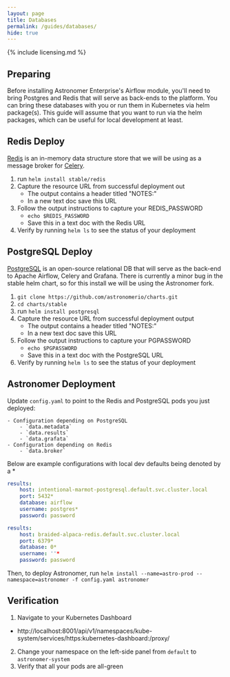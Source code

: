 ```yaml
---
layout: page
title: Databases
permalink: /guides/databases/
hide: true
---
```


{% include licensing.md %}

## Preparing

Before installing Astronomer Enterprise's Airflow module,
you'll need to bring Postgres and Redis that will serve as back-ends
to the platform. You can bring these databases with you or run them
in Kubernetes via helm package(s). This guide will assume
that you want to run via the helm packages, which can be useful for local
development at least.

## Redis Deploy
[Redis][8] is an in-memory data structure store that we will be using as a message broker for [Celery][3].

1. run `helm install stable/redis`
2. Capture the resource URL from successful deployment out
    - The output contains a header titled "NOTES:"
    - In a new text doc save this URL
3. Follow the output instructions to capture your REDIS_PASSWORD
    - `echo $REDIS_PASSWORD`
    - Save this in a text doc with the Redis URL
4. Verify by running `helm ls` to see the status of your deployment

## PostgreSQL Deploy
[PostgreSQL][9] is an open-source relational DB that will serve as the back-end to Apache Airflow, Celery and Grafana. There is currently a minor bug in the stable helm chart, so for this install we will be using the Astronomer fork.

1. `git clone https://github.com/astronomerio/charts.git`
2. `cd charts/stable`
3. run `helm install postgresql`
4. Capture the resource URL from successful deployment output
    - The output contains a header titled "NOTES:"
    - In a new text doc save this URL
5. Follow the output instructions to capture your PGPASSWORD
    - `echo $PGPASSWORD`
    - Save this in a text doc with the PostgreSQL URL
6. Verify by running `helm ls` to see the status of your deployment

## Astronomer Deployment

Update `config.yaml` to point to the Redis and
PostgreSQL pods you just deployed:

    - Configuration depending on PostgreSQL
        - `data.metadata`
        - `data.results`
        - `data.grafata`
    - Configuration depending on Redis
        - `data.broker`

Below are example configurations with local dev defaults being denoted by a *
```yaml
results:
    host: intentional-marmot-postgresql.default.svc.cluster.local
    port: 5432*
    database: airflow
    username: postgres*
    password: password
```

```yaml
results:
    host: braided-alpaca-redis.default.svc.cluster.local
    port: 6379*
    database: 0*
    username: ''*
    password: password
```

Then, to deploy Astronomer, run
`helm install --name=astro-prod --namespace=astronomer -f config.yaml astronomer`

## Verification

1. Navigate to your Kubernetes Dashboard
  - http://localhost:8001/api/v1/namespaces/kube-system/services/https:kubernetes-dashboard:/proxy/
2. Change your namespace on the left-side panel from `default` to `astronomer-system`
3. Verify that all your pods are all-green

[1]: /create-local-k8-dev.md                                            "Kubernetes On Docker Installation Guide"
[2]: https://airflow.apache.org/                                        "Apache Airflow"
[3]: http://www.celeryproject.org/                                      "Celery: Distributed Task Queue"
[4]: http://flower.readthedocs.io/en/latest/                            "Flower: A Celery Monitoring Tool"
[5]: https://grafana.com/                                               "Grafana Monitoring"
[6]: https://prometheus.io/                                             "Prometheus Time Series Monitoring"
[7]: https://kubernetes.io/docs/concepts/services-networking/ingress/   "Ingress: DNS"
[8]: https://redis.io/                                                  "Redis Homepage"
[9]: https://www.postgresql.org/                                        "PostgreSQL Database"
